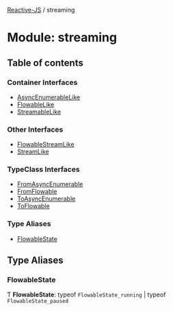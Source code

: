 [Reactive-JS](../README.md) / streaming

# Module: streaming

## Table of contents

### Container Interfaces

- [AsyncEnumerableLike](../interfaces/streaming.AsyncEnumerableLike.md)
- [FlowableLike](../interfaces/streaming.FlowableLike.md)
- [StreamableLike](../interfaces/streaming.StreamableLike.md)

### Other Interfaces

- [FlowableStreamLike](../interfaces/streaming.FlowableStreamLike.md)
- [StreamLike](../interfaces/streaming.StreamLike.md)

### TypeClass Interfaces

- [FromAsyncEnumerable](../interfaces/streaming.FromAsyncEnumerable.md)
- [FromFlowable](../interfaces/streaming.FromFlowable.md)
- [ToAsyncEnumerable](../interfaces/streaming.ToAsyncEnumerable.md)
- [ToFlowable](../interfaces/streaming.ToFlowable.md)

### Type Aliases

- [FlowableState](streaming.md#flowablestate)

## Type Aliases

### FlowableState

Ƭ **FlowableState**: typeof `FlowableState_running` \| typeof `FlowableState_paused`

